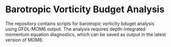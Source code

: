 # Barotropic Vorticity Budget Analysis

The repository contains scripts for barotropic vorticity bduget analysis using GFDL-MOM6 output. The analysis requires depth-integrated momentum equation diagnostics, which can be saved as output in the latest version of MOM6. 
